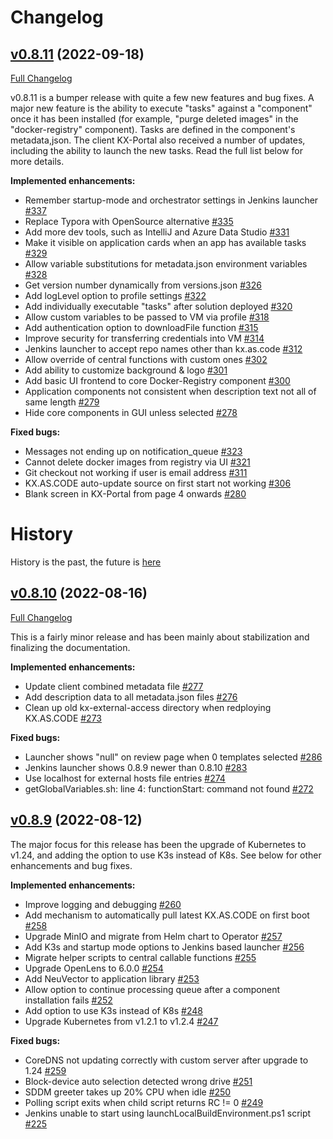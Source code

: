 # Changelog

## [v0.8.11](https://github.com/Accenture/kx.as.code/releases/tag/v0.8.11) (2022-09-18)

[Full Changelog](https://github.com/Accenture/kx.as.code/compare/v0.8.10...HEAD)

v0.8.11 is a bumper release with quite a few new features and bug fixes. A major new feature is the ability to execute "tasks" against a "component" once it has been installed (for example, "purge deleted images" in the "docker-registry" component). Tasks are defined in the component's metadata,json.  The client KX-Portal also received a number of updates, including the ability to launch the new tasks.
Read the full list below for more details.

**Implemented enhancements:**

- Remember startup-mode and orchestrator settings in Jenkins launcher [\#337](https://github.com/Accenture/kx.as.code/issues/337)
- Replace Typora with OpenSource alternative [\#335](https://github.com/Accenture/kx.as.code/issues/335)
- Add more dev tools, such as IntelliJ and Azure Data Studio [\#331](https://github.com/Accenture/kx.as.code/issues/331)
- Make it visible on application cards when an app has available tasks [\#329](https://github.com/Accenture/kx.as.code/issues/329)
- Allow variable substitutions for metadata.json environment variables [\#328](https://github.com/Accenture/kx.as.code/issues/328)
- Get version number dynamically from versions.json [\#326](https://github.com/Accenture/kx.as.code/issues/326)
- Add logLevel option to profile settings [\#322](https://github.com/Accenture/kx.as.code/issues/322)
- Add individually executable "tasks" after solution deployed [\#320](https://github.com/Accenture/kx.as.code/issues/320)
- Allow custom variables to be passed to VM via profile [\#318](https://github.com/Accenture/kx.as.code/issues/318)
- Add authentication option to downloadFile function [\#315](https://github.com/Accenture/kx.as.code/issues/315)
- Improve security for transferring credentials into VM [\#314](https://github.com/Accenture/kx.as.code/issues/314)
- Jenkins launcher to accept repo names other than kx.as.code [\#312](https://github.com/Accenture/kx.as.code/issues/312)
- Allow override of central functions with custom ones [\#302](https://github.com/Accenture/kx.as.code/issues/302)
- Add ability to customize background & logo [\#301](https://github.com/Accenture/kx.as.code/issues/301)
- Add basic UI frontend to core Docker-Registry component [\#300](https://github.com/Accenture/kx.as.code/issues/300)
- Application components not consistent when description text not all of same length [\#279](https://github.com/Accenture/kx.as.code/issues/279)
- Hide core components in GUI unless selected [\#278](https://github.com/Accenture/kx.as.code/issues/278)

**Fixed bugs:**

- Messages not ending up on notification\_queue [\#323](https://github.com/Accenture/kx.as.code/issues/323)
- Cannot delete docker images from registry via UI [\#321](https://github.com/Accenture/kx.as.code/issues/321)
- Git checkout not working if user is email address [\#311](https://github.com/Accenture/kx.as.code/issues/311)
- KX.AS.CODE auto-update source on first start not working [\#306](https://github.com/Accenture/kx.as.code/issues/306)
- Blank screen in KX-Portal from page 4 onwards [\#280](https://github.com/Accenture/kx.as.code/issues/280)

# History

History is the past, the future is [here](https://accenture.github.io/kx.as.code/Overview/Future-Roadmap/)

## [v0.8.10](https://github.com/Accenture/kx.as.code/releases/tag/v0.8.10) (2022-08-16)

[Full Changelog](https://github.com/Accenture/kx.as.code/compare/v0.8.9...v0.8.10)

This is a fairly minor release and has been mainly about stabilization and finalizing the documentation.

**Implemented enhancements:**

- Update client combined metadata file [\#277](https://github.com/Accenture/kx.as.code/issues/277)
- Add description data to all metadata.json files [\#276](https://github.com/Accenture/kx.as.code/issues/276)
- Clean up old kx-external-access directory when redploying KX.AS.CODE [\#273](https://github.com/Accenture/kx.as.code/issues/273)

**Fixed bugs:**

- Launcher shows "null" on review page when 0 templates selected [\#286](https://github.com/Accenture/kx.as.code/issues/286)
- Jenkins launcher shows 0.8.9 newer than 0.8.10 [\#283](https://github.com/Accenture/kx.as.code/issues/283)
- Use localhost for external hosts file entries [\#274](https://github.com/Accenture/kx.as.code/issues/274)
- getGlobalVariables.sh: line 4: functionStart: command not found [\#272](https://github.com/Accenture/kx.as.code/issues/272)


## [v0.8.9](https://github.com/Accenture/kx.as.code/releases/tag/v0.8.9) (2022-08-12)
The major focus for this release has been the upgrade of Kubernetes to v1.24, and adding the option to use K3s instead of K8s. See below for other enhancements and bug fixes.

**Implemented enhancements:**

- Improve logging and debugging [\#260](https://github.com/Accenture/kx.as.code/issues/260)
- Add mechanism to automatically pull latest KX.AS.CODE on first boot [\#258](https://github.com/Accenture/kx.as.code/issues/258)
- Upgrade MinIO and migrate from Helm chart to Operator [\#257](https://github.com/Accenture/kx.as.code/issues/257)
- Add K3s and startup mode options to Jenkins based launcher [\#256](https://github.com/Accenture/kx.as.code/issues/256)
- Migrate helper scripts to central callable functions [\#255](https://github.com/Accenture/kx.as.code/issues/255)
- Upgrade OpenLens to 6.0.0 [\#254](https://github.com/Accenture/kx.as.code/issues/254)
- Add NeuVector to application library [\#253](https://github.com/Accenture/kx.as.code/issues/253)
- Allow option to continue processing queue after a component installation fails [\#252](https://github.com/Accenture/kx.as.code/issues/252)
- Add option to use K3s instead of K8s [\#248](https://github.com/Accenture/kx.as.code/issues/248)
- Upgrade Kubernetes from v1.2.1 to v1.2.4 [\#247](https://github.com/Accenture/kx.as.code/issues/247)

**Fixed bugs:**

- CoreDNS not updating correctly with custom server after upgrade to 1.24 [\#259](https://github.com/Accenture/kx.as.code/issues/259)
- Block-device auto selection detected wrong drive [\#251](https://github.com/Accenture/kx.as.code/issues/251)
- SDDM greeter takes up 20% CPU when idle [\#250](https://github.com/Accenture/kx.as.code/issues/250)
- Polling script exits when child script returns RC != 0 [\#249](https://github.com/Accenture/kx.as.code/issues/249)
- Jenkins unable to start using launchLocalBuildEnvironment.ps1 script [\#225](https://github.com/Accenture/kx.as.code/issues/225)
